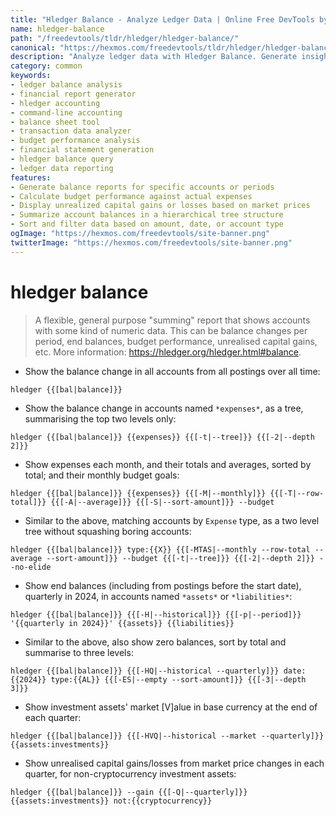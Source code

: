 ```yaml
---
title: "Hledger Balance - Analyze Ledger Data | Online Free DevTools by Hexmos"
name: hledger-balance
path: "/freedevtools/tldr/hledger/hledger-balance/"
canonical: "https://hexmos.com/freedevtools/tldr/hledger/hledger-balance/"
description: "Analyze ledger data with Hledger Balance. Generate insightful reports for transactions, budgets, and financial performance using this powerful command-line tool. Free online tool, no registration required."
category: common
keywords:
- ledger balance analysis
- financial report generator
- hledger accounting
- command-line accounting
- balance sheet tool
- transaction data analyzer
- budget performance analysis
- financial statement generation
- hledger balance query
- ledger data reporting
features:
- Generate balance reports for specific accounts or periods
- Calculate budget performance against actual expenses
- Display unrealized capital gains or losses based on market prices
- Summarize account balances in a hierarchical tree structure
- Sort and filter data based on amount, date, or account type
ogImage: "https://hexmos.com/freedevtools/site-banner.png"
twitterImage: "https://hexmos.com/freedevtools/site-banner.png"
---
```


# hledger balance

> A flexible, general purpose "summing" report that shows accounts with some kind of numeric data.
> This can be balance changes per period, end balances, budget performance, unrealised capital gains, etc.
> More information: <https://hledger.org/hledger.html#balance>.

- Show the balance change in all accounts from all postings over all time:

`hledger {{[bal|balance]}}`

- Show the balance change in accounts named `*expenses*`, as a tree, summarising the top two levels only:

`hledger {{[bal|balance]}} {{expenses}} {{[-t|--tree]}} {{[-2|--depth 2]}}`

- Show expenses each month, and their totals and averages, sorted by total; and their monthly budget goals:

`hledger {{[bal|balance]}} {{expenses}} {{[-M|--monthly]}} {{[-T|--row-total]}} {{[-A|--average]}} {{[-S|--sort-amount]}} --budget`

- Similar to the above, matching accounts by `Expense` type, as a two level tree without squashing boring accounts:

`hledger {{[bal|balance]}} type:{{X}} {{[-MTAS|--monthly --row-total --average --sort-amount]}} --budget {{[-t|--tree]}} {{[-2|--depth 2]}} --no-elide`

- Show end balances (including from postings before the start date), quarterly in 2024, in accounts named `*assets*` or `*liabilities*`:

`hledger {{[bal|balance]}} {{[-H|--historical]}} {{[-p|--period]}} '{{quarterly in 2024}}' {{assets}} {{liabilities}}`

- Similar to the above, also show zero balances, sort by total and summarise to three levels:

`hledger {{[bal|balance]}} {{[-HQ|--historical --quarterly]}} date:{{2024}} type:{{AL}} {{[-ES|--empty --sort-amount]}} {{[-3|--depth 3]}}`

- Show investment assets' market [V]alue in base currency at the end of each quarter:

`hledger {{[bal|balance]}} {{[-HVQ|--historical --market --quarterly]}} {{assets:investments}}`

- Show unrealised capital gains/losses from market price changes in each quarter, for non-cryptocurrency investment assets:

`hledger {{[bal|balance]}} --gain {{[-Q|--quarterly]}} {{assets:investments}} not:{{cryptocurrency}}`
